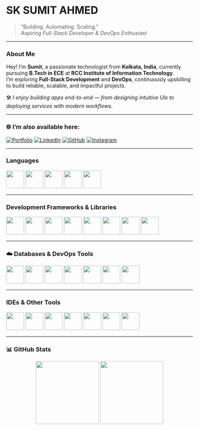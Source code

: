 # SK SUMIT AHMED

> “Building. Automating. Scaling.”  
> _Aspiring Full-Stack Developer & DevOps Enthusiast_

---

### About Me
Hey! I’m **Sumit**, a passionate technologist from **Kolkata, India**, currently pursuing **B.Tech in ECE** at **RCC Institute of Information Technology**.  
I’m exploring **Full-Stack Development** and **DevOps**, continuously upskilling to build reliable, scalable, and impactful projects.

🛠️ _I enjoy building apps end-to-end — from designing intuitive UIs to deploying services with modern workflows._

---

### 🌐 I’m also available here:
[![Portfolio](https://img.shields.io/badge/Portfolio-000000?style=for-the-badge&logo=vercel&logoColor=white)](https://protfolio-git-main-sumitahmeds-projects.vercel.app/)
[![LinkedIn](https://img.shields.io/badge/LinkedIn-0A66C2?style=for-the-badge&logo=linkedin&logoColor=white)](https://www.linkedin.com/in/sk-sumit-ahmed-67a30227b/)
[![GitHub](https://img.shields.io/badge/GitHub-181717?style=for-the-badge&logo=github&logoColor=white)](https://github.com/sumitahmed)
[![Instagram](https://img.shields.io/badge/Instagram-E4405F?style=for-the-badge&logo=instagram&logoColor=white)](https://www.instagram.com/incel.sumit/?hl=en)

---

###  Languages
<p align="left">
  <img src="https://cdn.jsdelivr.net/gh/devicons/devicon/icons/c/c-original.svg" width="48" height="48"/>
  <img src="https://cdn.jsdelivr.net/gh/devicons/devicon/icons/cplusplus/cplusplus-original.svg" width="48" height="48"/>
  <img src="https://cdn.jsdelivr.net/gh/devicons/devicon/icons/java/java-original.svg" width="48" height="48"/>
  <img src="https://cdn.jsdelivr.net/gh/devicons/devicon/icons/javascript/javascript-original.svg" width="48" height="48"/>
  <img src="https://cdn.jsdelivr.net/gh/devicons/devicon/icons/python/python-original.svg" width="48" height="48"/>
</p>

---

###  Development Frameworks & Libraries
<p align="left">
  <img src="https://cdn.jsdelivr.net/gh/devicons/devicon/icons/html5/html5-original.svg" width="48" height="48"/>
  <img src="https://cdn.jsdelivr.net/gh/devicons/devicon/icons/css3/css3-original.svg" width="48" height="48"/>
  <img src="https://skillicons.dev/icons?i=tailwind" width="48" height="48"/>
  <img src="https://cdn.jsdelivr.net/gh/devicons/devicon/icons/react/react-original.svg" width="48" height="48"/>
  <img src="https://cdn.jsdelivr.net/gh/devicons/devicon/icons/nextjs/nextjs-original.svg" width="48" height="48"/>
  <img src="https://cdn.jsdelivr.net/gh/devicons/devicon/icons/nodejs/nodejs-original.svg" width="48" height="48"/>
  <img src="https://cdn.jsdelivr.net/gh/devicons/devicon/icons/express/express-original.svg" width="48" height="48"/>
  <img src="https://cdn.jsdelivr.net/gh/devicons/devicon/icons/fastapi/fastapi-original.svg" width="48" height="48"/>
</p>

---

### ☁️ Databases & DevOps Tools
<p align="left">
  <img src="https://cdn.jsdelivr.net/gh/devicons/devicon/icons/mongodb/mongodb-original.svg" width="48" height="48"/>
  <img src="https://cdn.jsdelivr.net/gh/devicons/devicon/icons/mysql/mysql-original.svg" width="48" height="48"/>
  <img src="https://cdn.jsdelivr.net/gh/devicons/devicon/icons/docker/docker-original.svg" width="48" height="48"/>
  <img src="https://cdn.jsdelivr.net/gh/devicons/devicon/icons/git/git-original.svg" width="48" height="48"/>
  <img src="https://cdn.jsdelivr.net/gh/devicons/devicon/icons/github/github-original.svg" width="48" height="48"/>
  <img src="https://cdn.jsdelivr.net/gh/devicons/devicon/icons/linux/linux-original.svg" width="48" height="48"/>
  <img src="https://cdn.jsdelivr.net/gh/devicons/devicon/icons/vercel/vercel-original.svg" width="48" height="48"/>
</p>

---

###  IDEs & Other Tools
<p align="left">
  <img src="https://cdn.jsdelivr.net/gh/devicons/devicon/icons/vscode/vscode-original.svg" width="48" height="48"/>
  <img src="https://cdn.jsdelivr.net/gh/devicons/devicon/icons/pycharm/pycharm-original.svg" width="48" height="48"/>
  <img src="https://cdn.jsdelivr.net/gh/devicons/devicon/icons/neovim/neovim-original.svg" width="48" height="48"/>
  <img src="https://cdn.jsdelivr.net/gh/devicons/devicon/icons/postman/postman-original.svg" width="48" height="48"/>
  <img src="https://cdn.jsdelivr.net/gh/devicons/devicon/icons/npm/npm-original-wordmark.svg" width="48" height="48"/>
  <img src="https://cdn.jsdelivr.net/gh/devicons/devicon/icons/figma/figma-original.svg" width="48" height="48"/>
  <img src="https://cdn.jsdelivr.net/gh/devicons/devicon/icons/aftereffects/aftereffects-original.svg" width="48" height="48"/>
</p>

---

### 📊 GitHub Stats
<p align="center">
  <img src="https://github-readme-stats.vercel.app/api?username=sumitahmed&show_icons=true&theme=radical" height="170" />
  <img src="https://github-readme-stats.vercel.app/api/top-langs/?username=sumitahmed&layout=compact&theme=radical" height="170" />
</p>




